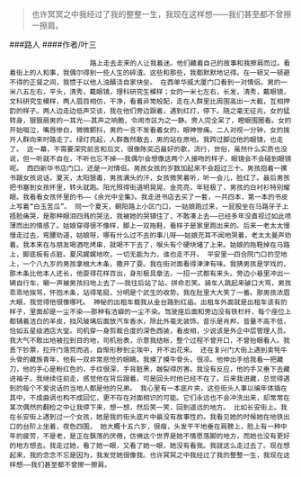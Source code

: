 > 也许冥冥之中我经过了我的整整一生，我现在这样想——我们甚至都不曾擦一擦肩。

###路人
####作者/叶三

						路上走去走来的人让我着迷。他们藏着自己的故事和我擦肩而过。看着街上的人和事，我偶尔得到一些人生的碎渣。这些和那些，我都默默地记得。在一顿又一顿避不得的正餐之间，我惯于以他人浊醑浇自家块垒。 在西单华威大厦门口看到一对情侣。男的一米八五左右，平头，清秀，戴眼镜，理科研究生模样；女的一米七左右，长发，清秀，戴眼镜，文科研究生模样，两人眉目相仿，干净，看着异常般配，走在人群里比周围高出一大截，互相押韵的样子。两人边走边低声交谈，我在他们旁边跟着，遇到红灯，停下。随之毫无征兆，女的猛转身，狠狠扇男的一耳光——其声之响脆，令闹市区为之一静。旁人完全呆了，瞪眼围圈看。女的开始啜泣，嘴唇惨白，微微颤抖，男的一言不发看着女的，眼神惨痛。二人对视一分钟，女的拨开人群向来时路走了。绿灯亮起，人群轰然散去，男的站在原地。我跨过脚边他的眼镜，也走了。 这一幕，不需要深究前言和后文，很像陈奕迅最好的歌，流行，世俗，虽然什么实质也没说，但一听就不自在，不听也忘不掉——我偶尔会想像这两个人接吻的样子，眼镜会不会碰到眼镜呢。 西四新华书店门口，还是一对情侣。男孩女孩的岁数加起来不会超过三十。男孩抱着一摞书跟女孩说话，夏天，太阳狠毒，男孩满头的汗，女孩微笑着听，听一会儿，脸红了。最后男孩把书塞到女孩怀里，转头就跑。阳光照得街道明晃晃，金亮亮，年轻极了，男孩的白衬衫特别耀眼。我看看女孩怀里的书——《余光中全集》。我走进书店去买了一套，一共四本，第一本的书皮上写着“白玉苦瓜”。 同一个夏天，朝阳路上小区门口，一姑娘跑过来，一屁股坐在马路牙子上捂脸痛哭，是那种眼泪四溅的哭法，我被她的哭镇住了，不敢凑上去——已经多年没直视过如此喷薄而出的情感了。姑娘穿得很不像样，脚上一双拖鞋，看样子是家里跑出来的。后来一老太太慢慢走过去，弯腰劝道，姑娘呀，哪有什么过不去的事儿呀⋯⋯姑娘充耳不闻地哭着，老太太曼声劝着。我本来在与朋友喝酒吃烤串，就喝不下去了，喉头有个硬块堵了上来。姑娘的拖鞋掉在马路上，脚底板有点脏。夏风娓娓地吹，一切无能为力，谁也走不开。 平安里一四合院门口的空地上，一个八九岁的男孩拿根大木条，撒开了耍。我在街对面看得津津有味。我猜男孩是学戏的，那木条比他本人还长，他耍得花样百出，身形极具章法，一招一式都有来头。旁边小巷里冲出一辆自行车，唰一声被男孩扫地上去了——我往后站了站，拼命忍笑。骑车人跳起来破口大骂，男孩乖乖地挨骂，怀抱木条，站得笔挺，分明是个武生的收势。我在肚里大大笑了一番。那男孩浓眉大眼，我觉得他很像哪吒。 神秘的出租车载我从金台路到红庙。出租车外面就是出租车该有的样子，里面却是一尘不染——那种有洁癖的一尘不染。驾驶座后面和旁边没有铁栏杆，每个座位上都铺着洁白的羊皮，挡风玻璃后面放汽车香水，除此外毫无装饰。音乐是肖邦，音量不高不低，恰如五星级酒店大堂。司机穿一身剪裁合度的深色西装，看皮相，少说该是外企中层管理人员。我大气不敢出地被拉到目的地，司机抬表，示意我结帐，整个过程不曾开口，不曾抬眼看人。我丢下钞票，拉开门落荒而逃，自惭形秽到尘埃中，开不出花来。 还在复兴门大街上遇到卖牦牛头骨的藏族青年，他有一双非常悲怆的眼睛。我摸了摸牛骨头，很凉。他伸出手给我看一把藏刀，他的手心是粉红色的，手纹很深，手背脏黑，皴裂得厉害。我没有反应，他的手又垂下去藏进袖子。我继续往前走，感觉他在背后跟着。可是回头时他已经不在了。后来我进藏，总觉得遇到的每个不爱说话的当地人都是他的兄弟。 我心里有一本底片夹，这些街头人事以编年体插在其中，不成曲调也构不成回忆，更不存在对面相识的可能。它们永远也不会冲洗出来，却常常在某次偶然的翻检之中让我停下来，想一想，然后笑一笑，回到遥远的地方。 比如长安街上。我在长安街上遇到过一个女孩，她是我的街头底片中最没有故事性的。我看见她的时候她在地铁出口的台阶上坐着，夜色四围， 她大概十五六岁，很瘦，头发干干地垂在肩膀上，脸上有一种中年的疲劳，不是老，是正在飘荡的厌倦，仿佛这个世界是她不情愿落脚的地方，而她也没有更好的地方想去。我走过她，看了她一眼，又看了她一眼，她没有看我。我就这么走过去了。现在想起来，我的念念不忘是因为，我发觉她很像我。也许冥冥之中我经过了我的整整一生，我现在这样想——我们甚至都不曾擦一擦肩。			  		